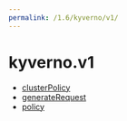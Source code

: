 ```yaml
---
permalink: /1.6/kyverno/v1/
---
```


# kyverno.v1



* [clusterPolicy](clusterPolicy.md)
* [generateRequest](generateRequest.md)
* [policy](policy.md)